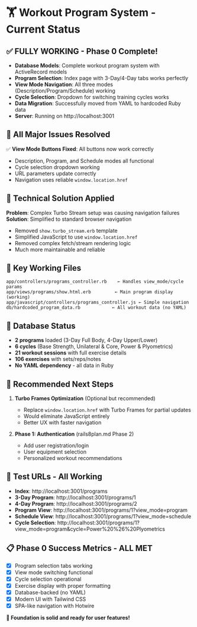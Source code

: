 # 🏋️ Workout Program System - Current Status

## ✅ **FULLY WORKING - Phase 0 Complete!**
- **Database Models**: Complete workout program system with ActiveRecord models
- **Program Selection**: Index page with 3-Day/4-Day tabs works perfectly
- **View Mode Navigation**: All three modes (Description/Program/Schedule) working
- **Cycle Selection**: Dropdown for switching training cycles works
- **Data Migration**: Successfully moved from YAML to hardcoded Ruby data
- **Server**: Running on http://localhost:3001

## 🎯 **All Major Issues Resolved**
✅ **View Mode Buttons Fixed**: All buttons now work correctly
- Description, Program, and Schedule modes all functional
- Cycle selection dropdown working
- URL parameters update correctly
- Navigation uses reliable `window.location.href`

## 🔧 **Technical Solution Applied**
**Problem**: Complex Turbo Stream setup was causing navigation failures
**Solution**: Simplified to standard browser navigation
- Removed `show.turbo_stream.erb` template
- Simplified JavaScript to use `window.location.href`
- Removed complex fetch/stream rendering logic
- Much more maintainable and reliable

## 📁 **Key Working Files**
```
app/controllers/programs_controller.rb    ← Handles view_mode/cycle params
app/views/programs/show.html.erb         ← Main program display (working)
app/javascript/controllers/programs_controller.js ← Simple navigation
db/hardcoded_program_data.rb            ← All workout data (no YAML)
```

## 💾 **Database Status**
- **2 programs** loaded (3-Day Full Body, 4-Day Upper/Lower)
- **6 cycles** (Base Strength, Unilateral & Core, Power & Plyometrics)  
- **21 workout sessions** with full exercise details
- **106 exercises** with sets/reps/notes
- **No YAML dependency** - all data in Ruby

## 🚀 **Recommended Next Steps**
1. **Turbo Frames Optimization** (Optional but recommended)
   - Replace `window.location.href` with Turbo Frames for partial updates
   - Would eliminate JavaScript entirely
   - Better UX with faster navigation
   
2. **Phase 1: Authentication** (rails8plan.md Phase 2)
   - Add user registration/login
   - User equipment selection
   - Personalized workout recommendations

## 🔗 **Test URLs - All Working**
- **Index**: http://localhost:3001/programs
- **3-Day Program**: http://localhost:3001/programs/1  
- **4-Day Program**: http://localhost:3001/programs/2
- **Program View**: http://localhost:3001/programs/1?view_mode=program
- **Schedule View**: http://localhost:3001/programs/1?view_mode=schedule
- **Cycle Selection**: http://localhost:3001/programs/1?view_mode=program&cycle=Power%20%26%20Plyometrics

## 📋 **Phase 0 Success Metrics - ALL MET**
- [x] Program selection tabs working
- [x] View mode switching functional  
- [x] Cycle selection operational
- [x] Exercise display with proper formatting
- [x] Database-backed (no YAML)
- [x] Modern UI with Tailwind CSS
- [x] SPA-like navigation with Hotwire

**🎉 Foundation is solid and ready for user features!**
